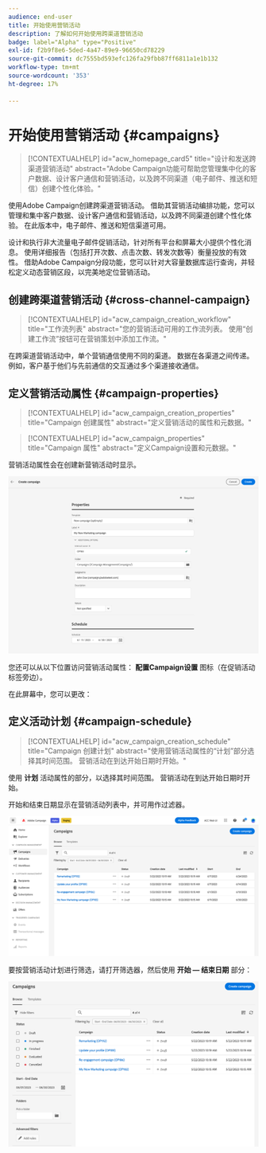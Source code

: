 ```yaml
---
audience: end-user
title: 开始使用营销活动
description: 了解如何开始使用跨渠道营销活动
badge: label="Alpha" type="Positive"
exl-id: f2b9f8e6-5ded-4a47-89e9-96650cd78229
source-git-commit: dc7555bd593efc126fa29fbb87ff6811a1e1b132
workflow-type: tm+mt
source-wordcount: '353'
ht-degree: 17%

---
```


# 开始使用营销活动 {#campaigns}

>[!CONTEXTUALHELP]
>id="acw_homepage_card5"
>title="设计和发送跨渠道营销活动"
>abstract="Adobe Campaign功能可帮助您管理集中化的客户数据、设计客户通信和营销活动，以及跨不同渠道（电子邮件、推送和短信）创建个性化体验。"

使用Adobe Campaign创建跨渠道营销活动。 借助其营销活动编排功能，您可以管理和集中客户数据、设计客户通信和营销活动，以及跨不同渠道创建个性化体验。 在此版本中，电子邮件、推送和短信渠道可用。

设计和执行非大流量电子邮件促销活动，针对所有平台和屏幕大小提供个性化消息。
使用详细报告（包括打开次数、点击次数、转发次数等）衡量投放的有效性。 借助Adobe Campaign分段功能，您可以针对大容量数据库运行查询，并轻松定义动态营销区段，以完美地定位营销活动。

## 创建跨渠道营销活动 {#cross-channel-campaign}


>[!CONTEXTUALHELP]
>id="acw_campaign_creation_workflow"
>title="工作流列表"
>abstract="您的营销活动可用的工作流列表。 使用“创建工作流”按钮可在营销策划中添加工作流。"

在跨渠道营销活动中，单个营销通信使用不同的渠道。 数据在各渠道之间传递。 例如，客户基于他们与先前通信的交互通过多个渠道接收通信。

## 定义营销活动属性 {#campaign-properties}

>[!CONTEXTUALHELP]
>id="acw_campaign_creation_properties"
>title="Campaign 创建属性"
>abstract="定义营销活动的属性和元数据。"

>[!CONTEXTUALHELP]
>id="acw_campaign_properties"
>title="Campaign 属性"
>abstract="定义Campaign设置和元数据。"

营销活动属性会在创建新营销活动时显示。

![定义营销活动属性](assets/campaign-properties.png)

您还可以从以下位置访问营销活动属性： **配置Campaign设置** 图标（在促销活动标签旁边）。

在此屏幕中，您可以更改：



## 定义活动计划 {#campaign-schedule}

>[!CONTEXTUALHELP]
>id="acw_campaign_creation_schedule"
>title="Campaign 创建计划"
>abstract="使用营销活动属性的“计划”部分选择其时间范围。 营销活动在到达开始日期时开始。"

使用 **计划** 活动属性的部分，以选择其时间范围。 营销活动在到达开始日期时开始。

开始和结束日期显示在营销活动列表中，并可用作过滤器。

![营销活动列表](assets/campaign-list.png)

要按营销活动计划进行筛选，请打开筛选器，然后使用 **开始 — 结束日期** 部分：

![营销活动列表](assets/campaign-filter-on-dates.png)

